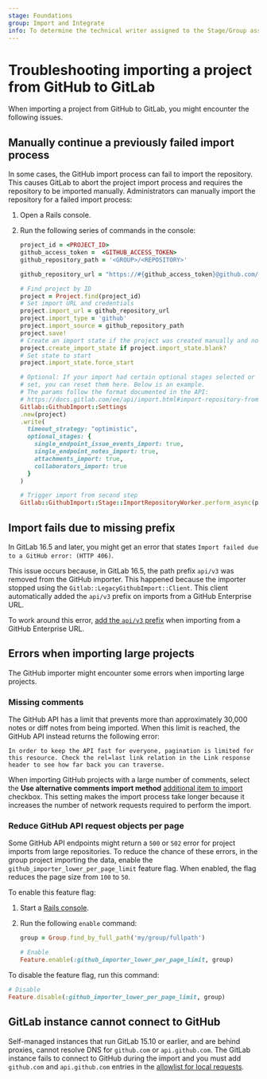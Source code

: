 ```yaml
---
stage: Foundations
group: Import and Integrate
info: To determine the technical writer assigned to the Stage/Group associated with this page, see https://handbook.gitlab.com/handbook/product/ux/technical-writing/#assignments
---
```


# Troubleshooting importing a project from GitHub to GitLab

When importing a project from GitHub to GitLab, you might encounter the following issues.

## Manually continue a previously failed import process

In some cases, the GitHub import process can fail to import the repository. This causes GitLab to abort the project import process and requires the
repository to be imported manually. Administrators can manually import the repository for a failed import process:

1. Open a Rails console.
1. Run the following series of commands in the console:

   ```ruby
   project_id = <PROJECT_ID>
   github_access_token =  <GITHUB_ACCESS_TOKEN>
   github_repository_path = '<GROUP>/<REPOSITORY>'

   github_repository_url = "https://#{github_access_token}@github.com/#{github_repository_path}.git"

   # Find project by ID
   project = Project.find(project_id)
   # Set import URL and credentials
   project.import_url = github_repository_url
   project.import_type = 'github'
   project.import_source = github_repository_path
   project.save!
   # Create an import state if the project was created manually and not from a failed import
   project.create_import_state if project.import_state.blank?
   # Set state to start
   project.import_state.force_start

   # Optional: If your import had certain optional stages selected or a timeout strategy
   # set, you can reset them here. Below is an example.
   # The params follow the format documented in the API:
   # https://docs.gitlab.com/ee/api/import.html#import-repository-from-github
   Gitlab::GithubImport::Settings
   .new(project)
   .write(
     timeout_strategy: "optimistic",
     optional_stages: {
       single_endpoint_issue_events_import: true,
       single_endpoint_notes_import: true,
       attachments_import: true,
       collaborators_import: true
     }
   )

   # Trigger import from second step
   Gitlab::GithubImport::Stage::ImportRepositoryWorker.perform_async(project.id)
   ```

## Import fails due to missing prefix

In GitLab 16.5 and later, you might get an error that states `Import failed due to a GitHub error: (HTTP 406)`.

This issue occurs because, in GitLab 16.5, the path prefix `api/v3` was removed from the GitHub importer. This happened because the importer stopped using the `Gitlab::LegacyGithubImport::Client`. This client automatically added the `api/v3` prefix on imports from a GitHub Enterprise URL.

To work around this error, [add the `api/v3` prefix](https://gitlab.com/gitlab-org/gitlab/-/issues/438358#note_1978902725) when importing from a GitHub Enterprise URL.

## Errors when importing large projects

The GitHub importer might encounter some errors when importing large projects.

### Missing comments

The GitHub API has a limit that prevents more than approximately 30,000 notes or diff notes from being imported.
When this limit is reached, the GitHub API instead returns the following error:

```plaintext
In order to keep the API fast for everyone, pagination is limited for this resource. Check the rel=last link relation in the Link response header to see how far back you can traverse.
```

When importing GitHub projects with a large number of comments, select the **Use alternative comments import method**
[additional item to import](github.md#select-additional-items-to-import) checkbox. This setting makes the import process take longer because it increases the number of network requests
required to perform the import.

### Reduce GitHub API request objects per page

Some GitHub API endpoints might return a `500` or `502` error for project imports from large repositories.
To reduce the chance of these errors, in the group project importing the data, enable the
`github_importer_lower_per_page_limit` feature flag. When enabled, the flag reduces the
page size from `100` to `50`.

To enable this feature flag:

1. Start a [Rails console](../../../administration/operations/rails_console.md#starting-a-rails-console-session).
1. Run the following `enable` command:

   ```ruby
   group = Group.find_by_full_path('my/group/fullpath')

   # Enable
   Feature.enable(:github_importer_lower_per_page_limit, group)
   ```

To disable the feature flag, run this command:

```ruby
# Disable
Feature.disable(:github_importer_lower_per_page_limit, group)
```

## GitLab instance cannot connect to GitHub

Self-managed instances that run GitLab 15.10 or earlier, and are behind proxies, cannot resolve DNS for `github.com` or `api.github.com`.
The GitLab instance fails to connect to GitHub during the import and you must add `github.com` and `api.github.com`
entries in the [allowlist for local requests](../../../security/webhooks.md#allow-outbound-requests-to-certain-ip-addresses-and-domains).
